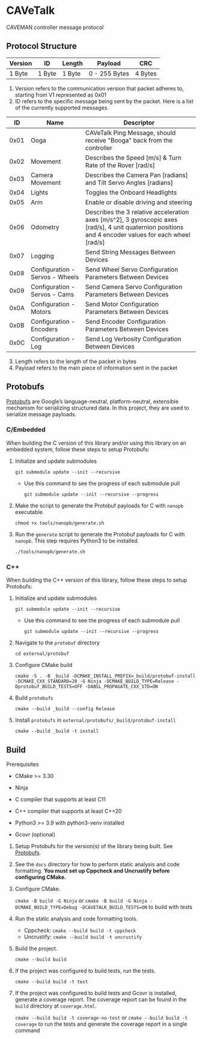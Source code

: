 # CAVeTalk

CAVEMAN controller message protocol

## Protocol Structure

| Version | ID     | Length | Payload       | CRC     |
| ------- | ------ | ------ | ------------- | ------- |
| 1 Byte  | 1 Byte | 1 Byte | 0 - 255 Bytes | 4 Bytes |

1. Version refers to the communication version that packet adheres to, starting from V1 represented as 0x01
2. ID refers to the specific message being sent by the packet. Here is a list of the currently supported messages.

| ID   | Name                            | Descriptor                                                                                                                 |
| ---- | ------------------------------- | -------------------------------------------------------------------------------------------------------------------------- |
| 0x01 | Ooga                            | CAVeTalk Ping Message, should receive "Booga" back from the controller                                                     |
| 0x02 | Movement                        | Describes the Speed [m/s] & Turn Rate of the Rover [rad/s]                                                                 |
| 0x03 | Camera Movement                 | Describes the Camera Pan [radians] and Tilt Servo Angles [radians]                                                         |
| 0x04 | Lights                          | Toggles the Onboard Headlights                                                                                             |
| 0x05 | Arm                             | Enable or disable driving and steering                                                                                     |
| 0x06 | Odometry                        | Describes the 3 relative acceleration axes [m/s^2], 3 gyroscopic axes [rad/s], 4 unit quaternion positions and 4 encoder values for each wheel [rad/s] |
| 0x07 | Logging                         | Send String Messages Between Devices                                                                                       |
| 0x08 | Configuration - Servos - Wheels | Send Wheel Servo Configuration Parameters Between Devices                                                                  |
| 0x09 | Configuration - Servos - Cams   | Send Camera Servo Configuration Parameters Between Devices                                                                 |
| 0x0A | Configuration - Motors          | Send Motor Configuration Parameters Between Devices                                                                        |
| 0x0B | Configuration - Encoders        | Send Encoder Configuration Parameters Between Devices                                                                      |
| 0x0C | Configuration - Log             | Send Log Verbosity Configuration Between Devices                                                                           |

3. Length refers to the length of the packet in bytes
4. Payload refers to the main piece of information sent in the packet

## Protobufs

[Protobufs](https://protobuf.dev/) are Google’s language-neutral, platform-neutral, extensible mechanism for serializing structured data. In this project, they are used to serialize message payloads.

### C/Embedded

When building the C version of this library and/or using this library on an embedded system, follow these steps to setup Protobufs:

1. Initialize and update submodules
   
   `git submodule update --init --recursive `
   
   - Use this command to see the progress of each submodule pull
     
      `git submodule update --init --recursive --progress`

2. Make the script to generate the Protobuf payloads for C with `nanopb` executable.
   
   `chmod +x tools/nanopb/generate.sh`

3. Run the `generate` script to generate the Protobuf payloads for C with `nanopb`.  This step requires Python3 to be installed.
   
    `./tools/nanopb/generate.sh`

### C++

When building the C++ version of this library, follow these steps to setup Protobufs:

1. Initialize and update submodules
   
   `git submodule update --init --recursive`
   
   - Use this command to see the progress of each submodule pull
     
      `git submodule update --init --recursive --progress`

2. Navigate to the `protobuf` directory
   
   `cd external/protobuf`

3. Configure CMake build
   
   `cmake -S . -B _build -DCMAKE_INSTALL_PREFIX=_build/protobuf-install -DCMAKE_CXX_STANDARD=20 -G Ninja -DCMAKE_BUILD_TYPE=Release -Dprotobuf_BUILD_TESTS=OFF -DABSL_PROPAGATE_CXX_STD=ON`

4. Build `protobufs`
   
   `cmake --build _build --config Release`

5. Install `protobufs` in `external/protobufs/_build/protobuf-install`
   
   `cmake --build _build -t install`

## Build

Prerequisites

- CMake >= 3.30

- Ninja

- C compiler that supports at least C11

- C++ compiler that supports at least C++20

- Python3 >= 3.9 with python3-venv installed

- Gcovr (optional)
1. Setup Protobufs for the version(s) of the library being built.  See [Protobufs](#protobufs).

2. See the `docs` directory for how to perform static analysis and code formatting. **You must set up Cppcheck and Uncrustify before configuring CMake.**

3. Configure CMake.
   
   `cmake -B build -G Ninja` or `cmake -B build -G Ninja -DCMAKE_BUILD_TYPE=Debug -DCAVETALK_BUILD_TESTS=ON` to build with tests

4. Run the static analysis and code formatting tools.
   
   - Cppcheck: `cmake --build build -t cppcheck`
   - Uncrustify: `cmake --build build -t uncrustify`

5. Build the project.
   
   `cmake --build build`

6. If the project was configured to build tests, run the tests.
   
   `cmake --build build -t test`

7. If the project was configured to build tests and Gcovr is installed, generate a coverage report.  The coverage report can be found in the `build` directory at `coverage.html`. 
   
   `cmake --build build -t coverage-no-test` or `cmake --build build -t coverage` to run the tests and generate the coverage report in a single command